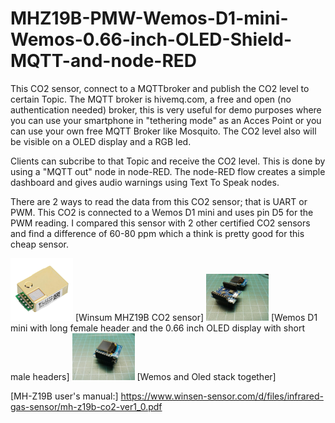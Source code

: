 # MHZ19B-PMW-Wemos-D1-mini-Wemos-0.66-inch-OLED-Shield-MQTT-and-node-RED
This CO2 sensor, connect to a MQTTbroker and publish the CO2 level to certain Topic. The MQTT broker is hivemq.com, a free and open (no authentication needed) broker, this is very useful for demo purposes where you can use your smartphone in "tethering mode" as an Acces Point or you can use your own free MQTT Broker like Mosquito. The CO2 level also will be visible on a OLED display and a RGB led.

Clients can subcribe to that Topic and receive the CO2 level. This is done by using a "MQTT out" node in node-RED.
The node-RED flow creates a simple dashboard and gives audio warnings using Text To Speak nodes.

There are 2 ways to read the data from this CO2 sensor; that is UART or PWM. This CO2 is connected to a Wemos D1 mini and uses pin D5 for the PWM reading.
I compared this sensor with 2 other certified CO2 sensors and find a difference of 60-80 ppm which a think is pretty good for this cheap sensor.

<img src="Images/MHZ19B.jpg" width="100" >
[Winsum MHZ19B CO2 sensor]

<img src="Images/WemosOled.jpg" width="100" >
[Wemos D1 mini with long female header and the  0.66 inch OLED display with short male headers]


<img src="Images/WemosOledStack.jpg" width="100" >
[Wemos and Oled stack together]


[MH-Z19B user's manual:]
https://www.winsen-sensor.com/d/files/infrared-gas-sensor/mh-z19b-co2-ver1_0.pdf

